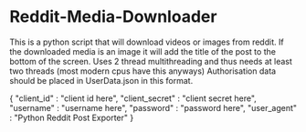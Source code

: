 # Reddit-Media-Downloader

This is a python script that will download videos or images from reddit. If the downloaded media is an image it will add the title of the post to the bottom of the screen. Uses 2 thread multithreading and thus needs at least two threads (most modern cpus have this anyways)
Authorisation data should be placed in UserData.json in this format.

{
    "client_id" : "client id here",
    "client_secret" : "client secret here",
    "username" : "username here",
    "password" : "password here",
    "user_agent" : "Python Reddit Post Exporter"
}

